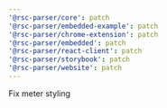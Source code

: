 ```yaml
---
'@rsc-parser/core': patch
'@rsc-parser/embedded-example': patch
'@rsc-parser/chrome-extension': patch
'@rsc-parser/embedded': patch
'@rsc-parser/react-client': patch
'@rsc-parser/storybook': patch
'@rsc-parser/website': patch
---
```


Fix meter styling
